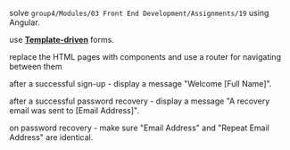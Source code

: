 <p>
solve <code>group4/Modules/03 Front End Development/Assignments/19</code> using Angular.
</p>
<p>use <u><b>Template-driven</u></b> forms.</p>
<p>replace the HTML pages with components and use a router for navigating between them</p>
<p>after a successful sign-up - display a message "Welcome [Full Name]".</p>
<p>after a successful password recovery - display a message "A recovery email was sent to [Email Address]".</p>
<p>on password recovery - make sure "Email Address" and "Repeat Email Address" are identical.</p>